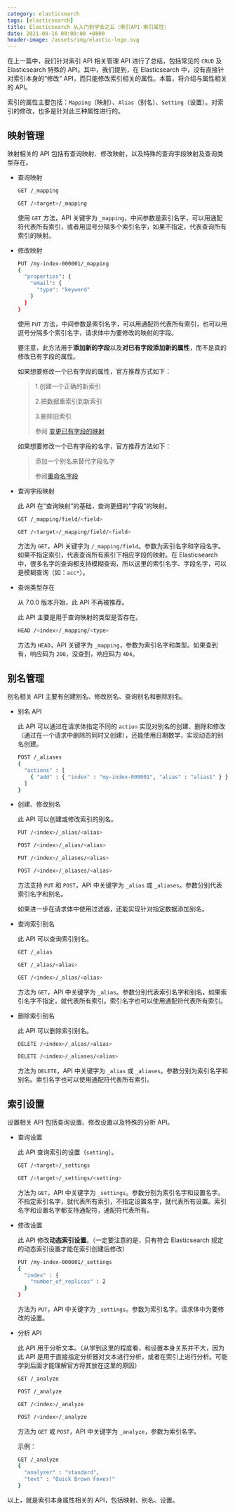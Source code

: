 ```yaml
---
category: elasticsearch
tags: [elasticsearch]
title: Elasticsearch 从入门到学会之五（索引API-索引属性）
date: 2021-08-16 09:00:00 +0800
header-image: /assets/img/elastic-logo.svg
---
```


在上一篇中，我们针对索引 API 相关管理 API 进行了总结，包括常见的 `CRUD` 及 Elasticsearch 特殊的 API。其中，我们提到，在 Elasticsearch 中，没有直接针对索引本身的“修改” API，而只能修改索引相关的属性。本篇，将介绍与属性相关的 API。

<!-- more -->

索引的属性主要包括：`Mapping`（映射）、`Alias`（别名）、`Setting`（设置）。对索引的修改，也多是针对此三种属性进行的。

## 映射管理

映射相关的 API 包括有查询映射、修改映射，以及特殊的查询字段映射及查询类型存在。

- 查询映射

  ```bash
  GET /_mapping
  
  GET /<target>/_mapping
  ```

  使用 `GET` 方法，API 关键字为 `_mapping`，中间参数是索引名字，可以用通配符代表所有索引，或者用逗号分隔多个索引名字，如果不指定，代表查询所有索引的映射。

- 修改映射

  ```bash
  PUT /my-index-000001/_mapping
  {
    "properties": {
      "email": {
        "type": "keyword"
      }
    }
  }
  ```

  使用 `PUT` 方法，中间参数是索引名字，可以用通配符代表所有索引，也可以用逗号分隔多个索引名字，请求体中为要修改的映射的字段。

  要注意，此方法用于**添加新的字段**以及**对已有字段添加新的属性**，而不是真的修改已有字段的属性。

  如果想要修改一个已有字段的属性，官方推荐方式如下：

  > 1.创建一个正确的新索引
  >
  > 2.把数据重索引到新索引
  >
  > 3.删除旧索引
  >
  > 参阅 [变更已有字段的映射](https://elasticsearch.bookhub.tech/#/rest_apis/index_apis/update_mapping?id=%e4%bf%ae%e6%94%b9%e5%b7%b2%e6%9c%89%e5%ad%97%e6%ae%b5%e7%9a%84%e6%98%a0%e5%b0%84)

  如果想要修改一个已有字段的名字，官方推荐方法如下：

  > 添加一个别名来替代字段名字
  >
  > 参阅[重命名字段](https://elasticsearch.bookhub.tech/#/rest_apis/index_apis/update_mapping?id=%e9%87%8d%e5%91%bd%e5%90%8d%e5%ad%97%e6%ae%b5)

- 查询字段映射

  此 API  在“查询映射”的基础，查询更细的“字段”的映射。

  ```bash
  GET /_mapping/field/<field>
  
  GET /<target>/_mapping/field/<field>
  ```

  方法为 `GET`，API 关键字为 `/_mapping/field`。参数为索引名字和字段名字。如果不指定索引，代表查询所有索引下相应字段的映射。在 Elasticsearch 中，很多名字的查询都支持模糊查询，所以这里的索引名字、字段名字，可以是模糊查询（如：`acc*`）。

- 查询类型存在

  从 7.0.0 版本开始，此 API 不再被推荐。

  此 API 主要是用于查询映射的类型是否存在。

  ```bash
  HEAD /<index>/_mapping/<type>
  ```

  方法为 `HEAD`，API 关键字为 `_mapping`，参数为索引名字和类型。如果查到有，响应码为 `200`，没查到，响应码为 `404`。

## 别名管理

别名相关 API 主要有创建别名、修改别名、查询别名和删除别名。

- 别名 API

  此 API 可以通过在请求体指定不同的 `action` 实现对别名的创建、删除和修改（通过在一个请求中删除的同时又创建），还能使用日期数学，实现动态的别名创建。

  ```bash
  POST /_aliases
  {
    "actions" : [
      { "add" : { "index" : "my-index-000001", "alias" : "alias1" } }
    ]
  }
  ```

- 创建、修改别名

  此 API 可以创建或修改索引的别名。

  ```bash
  PUT /<index>/_alias/<alias>
  
  POST /<index>/_alias/<alias>
  
  PUT /<index>/_aliases/<alias>
  
  POST /<index>/_aliases/<alias>
  ```

  方法支持 `PUT` 和 `POST`，API 中关键字为 `_alias` 或 `_aliases`。参数分别代表索引名字和别名。

  如果进一步在请求体中使用过滤器，还能实现针对指定数据添加别名。

- 查询索引别名

  此 API 可以查询索引别名。

  ```bash
  GET /_alias
  
  GET /_alias/<alias>
  
  GET /<index>/_alias/<alias>
  ```

  方法为 `GET`，API 中关键字为 `_alias`。参数分别代表索引名字和别名，如果索引名字不指定，就代表所有索引。索引名字也可以使用通配符代表所有索引。

- 删除索引别名

  此 API 可以删除索引别名。

  ```bash
  DELETE /<index>/_alias/<alias>
  
  DELETE /<index>/_aliases/<alias>
  ```

  方法为 `DELETE`，API 中关键字为 `_alias` 或 `_aliases`。参数分别为索引名字和别名。索引名字也可以使用通配符代表所有索引。

## 索引设置

设置相关 API 包括查询设置、修改设置以及特殊的分析 API。

- 查询设置

  此 API 查询索引的设置（`setting`）。

  ```bash
  GET /<target>/_settings
  
  GET /<target>/_settings/<setting>
  ```

  方法为 `GET`，API 中关键字为 `_settings`。参数分别为索引名字和设置名字。不指定索引名字，就代表所有索引，不指定设置名字，就代表所有设置。索引名字和设置名字都支持通配符，通配符代表所有。

- 修改设置

  此 API 修改**动态索引设置**。（一定要注意的是，只有符合 Elasticsearch 规定的动态索引设置才能在索引创建后修改）

  ```bash
  PUT /my-index-000001/_settings
  {
    "index" : {
      "number_of_replicas" : 2
    }
  }
  ```

  方法为 `PUT`，API 中关键字为 `_settings`。参数为索引名字。请求体中为要修改的设置。

- 分析 API

  此 API 用于分析文本。（从学到这里的程度看，和设置本身关系并不大，因为此 API 是用于直接指定分析器对文本进行分析，或者在索引上进行分析。可能学到后面才能理解官方将其放在这里的原因）

  ```bash
  GET /_analyze
  
  POST /_analyze
  
  GET /<index>/_analyze
  
  POST /<index>/_analyze
  ```

  方法为 `GET` 或 `POST`，API 中关键字为 `_analyze`，参数为索引名字。

  示例：

  ```bash
  GET /_analyze
  {
    "analyzer" : "standard",
    "text" : "Quick Brown Foxes!"
  }
  ```

以上，就是索引本身属性相关的 API，包括映射、别名、设置。
